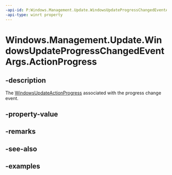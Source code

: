 ```yaml
---
-api-id: P:Windows.Management.Update.WindowsUpdateProgressChangedEventArgs.ActionProgress
-api-type: winrt property
---
```


# Windows.Management.Update.WindowsUpdateProgressChangedEventArgs.ActionProgress

<!--
public Windows.Management.Update.WindowsUpdateActionProgress ActionProgress { get; }
-->


## -description
The [WindowsUpdateActionProgress](./windowsupdateactionprogress.md) associated with the progress change event.

## -property-value

## -remarks

## -see-also

## -examples


